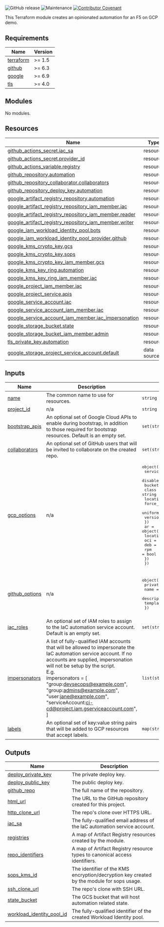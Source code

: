 #

![GitHub release](https://img.shields.io/github/v/release/memes/f5-google-demo-bootstrap?sort=semver)
![Maintenance](https://img.shields.io/maintenance/yes/2025)
[![Contributor Covenant](https://img.shields.io/badge/Contributor%20Covenant-2.1-4baaaa.svg)](CODE_OF_CONDUCT.md)

This Terraform module creates an opinionated automation for an F5 on GCP demo.

<!-- markdownlint-disable MD033 MD034-->
<!-- BEGIN_TF_DOCS -->
## Requirements

| Name | Version |
|------|---------|
| <a name="requirement_terraform"></a> [terraform](#requirement\_terraform) | >= 1.5 |
| <a name="requirement_github"></a> [github](#requirement\_github) | >= 6.3 |
| <a name="requirement_google"></a> [google](#requirement\_google) | >= 6.9 |
| <a name="requirement_tls"></a> [tls](#requirement\_tls) | >= 4.0 |

## Modules

No modules.

## Resources

| Name | Type |
|------|------|
| [github_actions_secret.iac_sa](https://registry.terraform.io/providers/integrations/github/latest/docs/resources/actions_secret) | resource |
| [github_actions_secret.provider_id](https://registry.terraform.io/providers/integrations/github/latest/docs/resources/actions_secret) | resource |
| [github_actions_variable.registry](https://registry.terraform.io/providers/integrations/github/latest/docs/resources/actions_variable) | resource |
| [github_repository.automation](https://registry.terraform.io/providers/integrations/github/latest/docs/resources/repository) | resource |
| [github_repository_collaborator.collaborators](https://registry.terraform.io/providers/integrations/github/latest/docs/resources/repository_collaborator) | resource |
| [github_repository_deploy_key.automation](https://registry.terraform.io/providers/integrations/github/latest/docs/resources/repository_deploy_key) | resource |
| [google_artifact_registry_repository.automation](https://registry.terraform.io/providers/hashicorp/google/latest/docs/resources/artifact_registry_repository) | resource |
| [google_artifact_registry_repository_iam_member.iac](https://registry.terraform.io/providers/hashicorp/google/latest/docs/resources/artifact_registry_repository_iam_member) | resource |
| [google_artifact_registry_repository_iam_member.reader](https://registry.terraform.io/providers/hashicorp/google/latest/docs/resources/artifact_registry_repository_iam_member) | resource |
| [google_artifact_registry_repository_iam_member.writer](https://registry.terraform.io/providers/hashicorp/google/latest/docs/resources/artifact_registry_repository_iam_member) | resource |
| [google_iam_workload_identity_pool.bots](https://registry.terraform.io/providers/hashicorp/google/latest/docs/resources/iam_workload_identity_pool) | resource |
| [google_iam_workload_identity_pool_provider.github](https://registry.terraform.io/providers/hashicorp/google/latest/docs/resources/iam_workload_identity_pool_provider) | resource |
| [google_kms_crypto_key.gcs](https://registry.terraform.io/providers/hashicorp/google/latest/docs/resources/kms_crypto_key) | resource |
| [google_kms_crypto_key.sops](https://registry.terraform.io/providers/hashicorp/google/latest/docs/resources/kms_crypto_key) | resource |
| [google_kms_crypto_key_iam_member.gcs](https://registry.terraform.io/providers/hashicorp/google/latest/docs/resources/kms_crypto_key_iam_member) | resource |
| [google_kms_key_ring.automation](https://registry.terraform.io/providers/hashicorp/google/latest/docs/resources/kms_key_ring) | resource |
| [google_kms_key_ring_iam_member.iac](https://registry.terraform.io/providers/hashicorp/google/latest/docs/resources/kms_key_ring_iam_member) | resource |
| [google_project_iam_member.iac](https://registry.terraform.io/providers/hashicorp/google/latest/docs/resources/project_iam_member) | resource |
| [google_project_service.apis](https://registry.terraform.io/providers/hashicorp/google/latest/docs/resources/project_service) | resource |
| [google_service_account.iac](https://registry.terraform.io/providers/hashicorp/google/latest/docs/resources/service_account) | resource |
| [google_service_account_iam_member.iac](https://registry.terraform.io/providers/hashicorp/google/latest/docs/resources/service_account_iam_member) | resource |
| [google_service_account_iam_member.iac_impersonation](https://registry.terraform.io/providers/hashicorp/google/latest/docs/resources/service_account_iam_member) | resource |
| [google_storage_bucket.state](https://registry.terraform.io/providers/hashicorp/google/latest/docs/resources/storage_bucket) | resource |
| [google_storage_bucket_iam_member.admin](https://registry.terraform.io/providers/hashicorp/google/latest/docs/resources/storage_bucket_iam_member) | resource |
| [tls_private_key.automation](https://registry.terraform.io/providers/hashicorp/tls/latest/docs/resources/private_key) | resource |
| [google_storage_project_service_account.default](https://registry.terraform.io/providers/hashicorp/google/latest/docs/data-sources/storage_project_service_account) | data source |

## Inputs

| Name | Description | Type | Default | Required |
|------|-------------|------|---------|:--------:|
| <a name="input_name"></a> [name](#input\_name) | The common name to use for resources. | `string` | n/a | yes |
| <a name="input_project_id"></a> [project\_id](#input\_project\_id) | n/a | `string` | n/a | yes |
| <a name="input_bootstrap_apis"></a> [bootstrap\_apis](#input\_bootstrap\_apis) | An optional set of Google Cloud APIs to enable during bootstrap, in addition<br/>to those required for bootstrap resources. Default is an empty set. | `set(string)` | `[]` | no |
| <a name="input_collaborators"></a> [collaborators](#input\_collaborators) | An optional set of GitHub users that will be invited to collaborate on the created repo. | `set(string)` | `[]` | no |
| <a name="input_gcp_options"></a> [gcp\_options](#input\_gcp\_options) | n/a | <pre>object({<br/>    services_disable_on_destroy = bool<br/>    disable_dependent_services  = bool<br/>    bucket = object({<br/>      class          = string<br/>      location       = string<br/>      force_destroy  = bool<br/>      uniform_access = bool<br/>      versioning     = bool<br/>    })<br/>    ar = object({<br/>      location = string<br/>      oci      = bool<br/>      deb      = bool<br/>      rpm      = bool<br/>    })<br/>  })</pre> | <pre>{<br/>  "ar": {<br/>    "deb": false,<br/>    "location": "us",<br/>    "oci": true,<br/>    "rpm": false<br/>  },<br/>  "bucket": {<br/>    "class": "STANDARD",<br/>    "force_destroy": true,<br/>    "location": "US",<br/>    "uniform_access": true,<br/>    "versioning": true<br/>  },<br/>  "disable_dependent_services": false,<br/>  "services_disable_on_destroy": false<br/>}</pre> | no |
| <a name="input_github_options"></a> [github\_options](#input\_github\_options) | n/a | <pre>object({<br/>    private_repo = bool<br/>    name         = string<br/>    description  = string<br/>    template     = string<br/>  })</pre> | <pre>{<br/>  "description": "Bootstrapped automation repository",<br/>  "name": "",<br/>  "private_repo": false,<br/>  "template": ""<br/>}</pre> | no |
| <a name="input_iac_roles"></a> [iac\_roles](#input\_iac\_roles) | An optional set of IAM roles to assign to the IaC automation service account.<br/>Default is an empty set. | `set(string)` | `[]` | no |
| <a name="input_impersonators"></a> [impersonators](#input\_impersonators) | A list of fully-qualified IAM accounts that will be allowed to impersonate the IaC automation service account. If no<br/>accounts are supplied, impersonation will not be setup by the script.<br/>E.g.<br/>impersonators = [<br/>  "group:devsecops@example.com",<br/>  "group:admins@example.com",<br/>  "user:jane@example.com",<br/>  "serviceAccount:ci-cd@project.iam.gserviceaccount.com",<br/>] | `list(string)` | `[]` | no |
| <a name="input_labels"></a> [labels](#input\_labels) | An optional set of key:value string pairs that will be added to GCP resources<br/>that accept labels. | `map(string)` | `{}` | no |

## Outputs

| Name | Description |
|------|-------------|
| <a name="output_deploy_private_key"></a> [deploy\_private\_key](#output\_deploy\_private\_key) | The private deploy key. |
| <a name="output_deploy_public_key"></a> [deploy\_public\_key](#output\_deploy\_public\_key) | The public deploy key. |
| <a name="output_github_repo"></a> [github\_repo](#output\_github\_repo) | The full name of the repository. |
| <a name="output_html_url"></a> [html\_url](#output\_html\_url) | The URL to the GitHub repository created for this project. |
| <a name="output_http_clone_url"></a> [http\_clone\_url](#output\_http\_clone\_url) | The repo's clone over HTTPS URL. |
| <a name="output_iac_sa"></a> [iac\_sa](#output\_iac\_sa) | The fully-qualified email address of the IaC automation service account. |
| <a name="output_registries"></a> [registries](#output\_registries) | A map of Artifact Registry resources created by the module. |
| <a name="output_repo_identifiers"></a> [repo\_identifiers](#output\_repo\_identifiers) | A map of Artifact Registry resource types to canonical access identifiers. |
| <a name="output_sops_kms_id"></a> [sops\_kms\_id](#output\_sops\_kms\_id) | The identifier of the KMS encryption/decryption key created by the module for sops usage. |
| <a name="output_ssh_clone_url"></a> [ssh\_clone\_url](#output\_ssh\_clone\_url) | The repo's clone with SSH URL. |
| <a name="output_state_bucket"></a> [state\_bucket](#output\_state\_bucket) | The GCS bucket that will host automation related state. |
| <a name="output_workload_identity_pool_id"></a> [workload\_identity\_pool\_id](#output\_workload\_identity\_pool\_id) | The fully-qualified identifier of the created Workload Identity pool. |
<!-- END_TF_DOCS -->
<!-- markdownlint-enable MD033 MD034 -->
